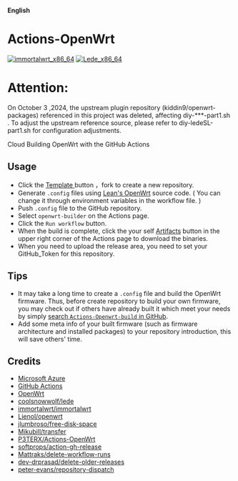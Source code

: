 **English** 

# Actions-OpenWrt

[![immortalwrt_x86_64](https://github.com/YingziWo/Actions-OpenWrt-build/actions/workflows/immortalwrt-builder.yml/badge.svg)](https://github.com/YingziWo/Actions-OpenWrt-build/actions/workflows/immortalwrt-builder.yml)
[![Lede_x86_64](https://github.com/YingziWo/Actions-OpenWrt-build/actions/workflows/openwrt-builder.yml/badge.svg)](https://github.com/YingziWo/Actions-OpenWrt-build/actions/workflows/openwrt-builder.yml)

# Attention:
   On October 3 ,2024, the upstream plugin repository (kiddin9/openwrt-packages) referenced in this project was deleted, affecting diy-***-part1.sh . To adjust the upstream reference source, please refer to diy-ledeSL-part1.sh for configuration adjustments.


Cloud Building OpenWrt with the GitHub Actions

## Usage

- Click the [ Template ](https://github.com/YingziWo/Actions-OpenWrt-build) button ，fork to create a new repository.
- Generate `.config` files using [Lean's OpenWrt](https://github.com/coolsnowwolf/lede) source code. ( You can change it through environment variables in the workflow file. )
- Push `.config` file to the GitHub repository.
- Select `openwrt-builder` on the Actions page.
- Click the `Run workflow` button.
- When the build is complete, click the your self [Artifacts](https://github.com/YingziWo/Actions-OpenWrt-build/actions/runs/10750393701) button in the upper right corner of the Actions page to download the binaries.
- When you need to upload the release area, you need to set your GitHub_Token for this repository.

## Tips

- It may take a long time to create a `.config` file and build the OpenWrt firmware. Thus, before create repository to build your own firmware, you may check out if others have already built it which meet your needs by simply [search `Actions-Openwrt-build` in GitHub](https://github.com/search?q=Actions-openwrt).
- Add some meta info of your built firmware (such as firmware architecture and installed packages) to your repository introduction, this will save others' time.

## Credits

- [Microsoft Azure](https://azure.microsoft.com)
- [GitHub Actions](https://github.com/features/actions)
- [OpenWrt](https://github.com/openwrt/openwrt)
- [coolsnowwolf/lede](https://github.com/coolsnowwolf/lede)
- [immortalwrt/immortalwrt](https://github.com/immortalwrt/immortalwrt)
- [Lienol/openwrt](https://github.com/Lienol/openwrt)
- [jlumbroso/free-disk-space](https://github.com/jlumbroso/free-disk-space)
- [Mikubill/transfer](https://github.com/Mikubill/transfer)
- [P3TERX/Actions-OpenWrt](https://github.com/P3TERX/Actions-OpenWrt)
- [softprops/action-gh-release](https://github.com/softprops/action-gh-release)
- [Mattraks/delete-workflow-runs](https://github.com/Mattraks/delete-workflow-runs)
- [dev-drprasad/delete-older-releases](https://github.com/dev-drprasad/delete-older-releases)
- [peter-evans/repository-dispatch](https://github.com/peter-evans/repository-dispatch)



